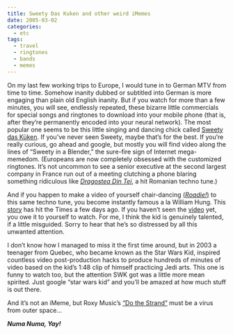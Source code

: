 ```yaml
---
title: Sweety Das Kuken and other weird iMemes
date: 2005-03-02
categories:
  - etc
tags:
  - travel
  - ringtones
  - bands
  - memes
---
```

On my last few working trips to Europe, I would tune in to German MTV from time to time. Somehow inanity dubbed or subtitled into German is more engaging than plain old English inanity. But if you watch for more than a few minutes, you will see, endlessly repeated, these bizarre little commercials for special songs and ringtones to download into your mobile phone (that is, after they’re permanently encoded into your neural network). The most popular one seems to be this little singing and dancing chick called [Sweety das Küken](https://youtu.be/MxPvkL6yqWw). If you’ve never seen Sweety, maybe that’s for the best. If you’re really curious, go ahead and google, but mostly you will find video along the lines of “Sweety in a Blender,” the sure-fire sign of Internet mega-memedom. (Europeans are now completely obsessed with the customized ringtones. It’s not uncommon to see a senior executive at the second largest company in France run out of a meeting clutching a phone blaring something ridiculous like [_Dragostea Din Tei_](https://en.wikipedia.org/wiki/Dragostea_din_tei), a hit Romanian techno tune.)

And if you happen to make a video of yourself chair-dancing [(_Roadie!_)](http://www.imdb.com/title/tt0081433/) to this same techno tune, you become instantly famous a la William Hung. This [story](http://www.nytimes.com/2005/02/26/nyregion/26video.html?) has hit the Times a few days ago. If you haven’t seen the [video](https://youtu.be/Cqd1Gvq-RBY) yet, you owe it to yourself to watch. For me, I think the kid is genuinely talented, if a little misguided. Sorry to hear that he’s so distressed by all this unwanted attention.

I don’t know how I managed to miss it the first time around, but in 2003 a teenager from Quebec, who became known as the Star Wars Kid, inspired countless video post-production hacks to produce hundreds of minutes of video based on the kid’s 1:48 clip of himself practicing Jedi arts. This one is funny to watch too, but the attention SWK got was a little more mean spirited. Just google “star wars kid” and you’ll be amazed at how much stuff is out there.

And it’s not an iMeme, but Roxy Music’s [“Do the Strand”](https://youtu.be/CHZfkTkpwzU) must be a virus from outer space...

_**Numa Numa, Yay!**_